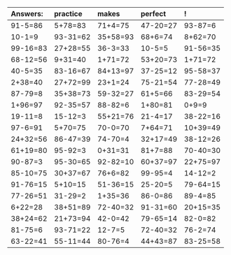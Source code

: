 | Answers: | practice | makes | perfect | ! |
| :--- | :--- | :--- | :--- | :--- |
| 91-5=86 | 5+78=83 | 71+4=75 | 47-20=27 | 93-87=6 | 
| 10-1=9 | 93-31=62 | 35+58=93 | 68+6=74 | 8+62=70 | 
| 99-16=83 | 27+28=55 | 36-3=33 | 10-5=5 | 91-56=35 | 
| 68-12=56 | 9+31=40 | 1+71=72 | 53+20=73 | 1+71=72 | 
| 40-5=35 | 83-16=67 | 84+13=97 | 37-25=12 | 95-58=37 | 
| 2+38=40 | 27+72=99 | 23+1=24 | 75-21=54 | 77-28=49 | 
| 87-79=8 | 35+38=73 | 59-32=27 | 61+5=66 | 83-29=54 | 
| 1+96=97 | 92-35=57 | 88-82=6 | 1+80=81 | 0+9=9 | 
| 19-11=8 | 15-12=3 | 55+21=76 | 21-4=17 | 38-22=16 | 
| 97-6=91 | 5+70=75 | 70-0=70 | 7+64=71 | 10+39=49 | 
| 24+32=56 | 86-47=39 | 74-70=4 | 32+17=49 | 38-12=26 | 
| 61+19=80 | 95-92=3 | 0+31=31 | 81+7=88 | 70-40=30 | 
| 90-87=3 | 95-30=65 | 92-82=10 | 60+37=97 | 22+75=97 | 
| 85-10=75 | 30+37=67 | 76+6=82 | 99-95=4 | 14-12=2 | 
| 91-76=15 | 5+10=15 | 51-36=15 | 25-20=5 | 79-64=15 | 
| 77-26=51 | 31-29=2 | 1+35=36 | 86-0=86 | 89-4=85 | 
| 6+22=28 | 38+51=89 | 72-40=32 | 91-31=60 | 20+15=35 | 
| 38+24=62 | 21+73=94 | 42-0=42 | 79-65=14 | 82-0=82 | 
| 81-75=6 | 93-71=22 | 12-7=5 | 72-40=32 | 76-2=74 | 
| 63-22=41 | 55-11=44 | 80-76=4 | 44+43=87 | 83-25=58 | 
